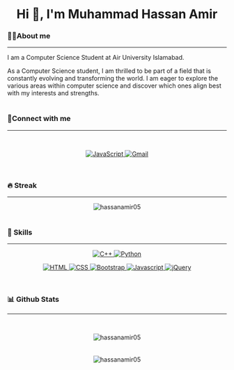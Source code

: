 <h1 align="center">Hi 👋, I'm Muhammad Hassan Amir</h1>

<p align="center"></p>

<h3>💁‍♂️About me</h3>
<hr>
<p>I am a Computer Science Student at Air University Islamabad.</p>
As a Computer Science student, I am thrilled to be part of a field that is constantly evolving and transforming the world. I am eager to explore the various areas within computer science and discover which ones align best with my interests and strengths.
<br><br>

<h3 align="left">📱Connect with me</h3>
<hr>
<br>
<p align="center">
	<a href="https://www.linkedin.com/in/muhammadhassanamir/" target="_blank">
		<img alt="JavaScript" src="https://img.shields.io/badge/LinkedIn-0077B5?style=for-the-badge&logo=linkedin&logoColor=white">
	</a>
	<a href="https://mail.google.com/mail/?view=cm&fs=1&to=hassanamir0506@gmail.com" target="_blank">
	     <img alt="Gmail" src="https://img.shields.io/badge/Gmail-%23E34F26?style=for-the-badge&logo=gmail&logoColor=white">
	</a>
</p>
<br>

<h3 align="left">🔥 Streak</h3>
<hr>
<center align="center">
	<img  src="https://github-readme-streak-stats.herokuapp.com/?user=hassanamir05&theme=blue-green" alt="hassanamir05" />
</center>
<br>

<h3 align="left">🚀 Skills</h3>
<hr>
<!-- Center-aligned table -->
<div style="text-align: center;">
	<!-- Programming languages table -->
	<p align="center">
		<a href="https://www.w3schools.com/cpp/" target="_blank">
			<img alt="C++" src="https://img.shields.io/badge/C%2B%2B-00599C?style=for-the-badge&logo=c%2B%2B&logoColor=white">
			<img alt="Python" src="https://img.shields.io/badge/Python-14354C?style=for-the-badge&logo=python&logoColor=white">
		</a>
	</p>
	<!-- Frontend Development table -->
	<p align="center">
		<a href="https://www.w3.org/html/" target="_blank">
			<img alt="HTML" src="https://img.shields.io/badge/HTML5-E34F26?style=for-the-badge&logo=html5&logoColor=white">
			<img alt="CSS" src="https://img.shields.io/badge/CSS3-1572B6?style=for-the-badge&logo=css3&logoColor=white">
			<img alt="Bootstrap" src="https://img.shields.io/badge/Bootstrap-563D7C?style=for-the-badge&logo=bootstrap&logoColor=white">
			<img alt="Javascript" src="https://img.shields.io/badge/JavaScript-323330?style=for-the-badge&logo=javascript&logoColor=F7DF1E">
			<img alt="jQuery" src="https://img.shields.io/badge/jQuery-0769AD?style=for-the-badge&logo=jquery&logoColor=white">
		</a>
	</p>
</div>
<br>

<h3 align="left">📊 Github Stats</h3>
<hr>
<p align="center">
	&emsp;
	<center align="center">
		<img src="https://github-readme-stats.vercel.app/api?username=hassanamir05&theme=blue-green" alt="hassanamir05" />
	</center>
	<br>
	&emsp;
	<center align="center">
		<img src="https://github-readme-stats.vercel.app/api/top-langs/?username=hassanamir05&theme=blue-green" alt="hassanamir05" />
	</center>
</p>
<br>
